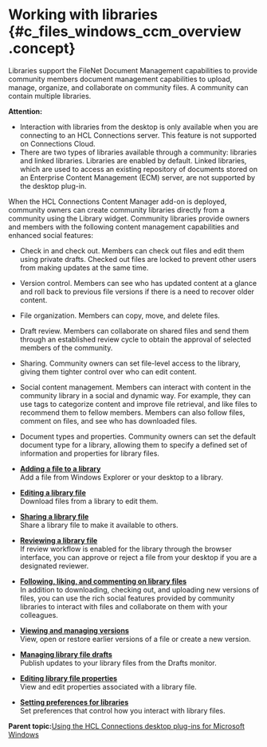 # Working with libraries {#c_files_windows_ccm_overview .concept}

Libraries support the FileNet Document Management capabilities to provide community members document management capabilities to upload, manage, organize, and collaborate on community files. A community can contain multiple libraries.

**Attention:**

-   Interaction with libraries from the desktop is only available when you are connecting to an HCL Connections server. This feature is not supported on Connections Cloud.
-   There are two types of libraries available through a community: libraries and linked libraries. Libraries are enabled by default. Linked libraries, which are used to access an existing repository of documents stored on an Enterprise Content Management \(ECM\) server, are not supported by the desktop plug-in.

When the HCL Connections Content Manager add-on is deployed, community owners can create community libraries directly from a community using the Library widget. Community libraries provide owners and members with the following content management capabilities and enhanced social features:

-   Check in and check out. Members can check out files and edit them using private drafts. Checked out files are locked to prevent other users from making updates at the same time.
-   Version control. Members can see who has updated content at a glance and roll back to previous file versions if there is a need to recover older content.
-   File organization. Members can copy, move, and delete files.
-   Draft review. Members can collaborate on shared files and send them through an established review cycle to obtain the approval of selected members of the community.
-   Sharing. Community owners can set file-level access to the library, giving them tighter control over who can edit content.
-   Social content management. Members can interact with content in the community library in a social and dynamic way. For example, they can use tags to categorize content and improve file retrieval, and like files to recommend them to fellow members. Members can also follow files, comment on files, and see who has downloaded files.
-   Document types and properties. Community owners can set the default document type for a library, allowing them to specify a defined set of information and properties for library files.

-   **[Adding a file to a library](../../connectors/enduser/t_files_windows_ccm_add_file.md)**  
Add a file from Windows Explorer or your desktop to a library.
-   **[Editing a library file](../../connectors/enduser/t_files_windows_ccm_edit_file.md)**  
Download files from a library to edit them.
-   **[Sharing a library file](../../connectors/enduser/t_files_windows_ccm_sharing.md)**  
Share a library file to make it available to others.
-   **[Reviewing a library file](../../connectors/enduser/t_files_windows_ccm_review.md)**  
If review workflow is enabled for the library through the browser interface, you can approve or reject a file from your desktop if you are a designated reviewer.
-   **[Following, liking, and commenting on library files](../../connectors/enduser/t_files_windows_ccm_tag_foll_comm.md)**  
In addition to downloading, checking out, and uploading new versions of files, you can use the rich social features provided by community libraries to interact with files and collaborate on them with your colleagues.
-   **[Viewing and managing versions](../../connectors/enduser/t_files_windows_ccm_file_versions.md)**  
View, open or restore earlier versions of a file or create a new version.
-   **[Managing library file drafts](../../connectors/enduser/t_files_windows_ccm_drafts.md)**  
Publish updates to your library files from the Drafts monitor.
-   **[Editing library file properties](../../connectors/enduser/t_files_windows_ccm_properties.md)**  
View and edit properties associated with a library file.
-   **[Setting preferences for libraries](../../connectors/enduser/t_files_windows_ccm_prefs.md)**  
Set preferences that control how you interact with library files.

**Parent topic:**[Using the HCL Connections desktop plug-ins for Microsoft Windows](../../connectors/enduser/c_ms_plugins_win_explorer.md)

